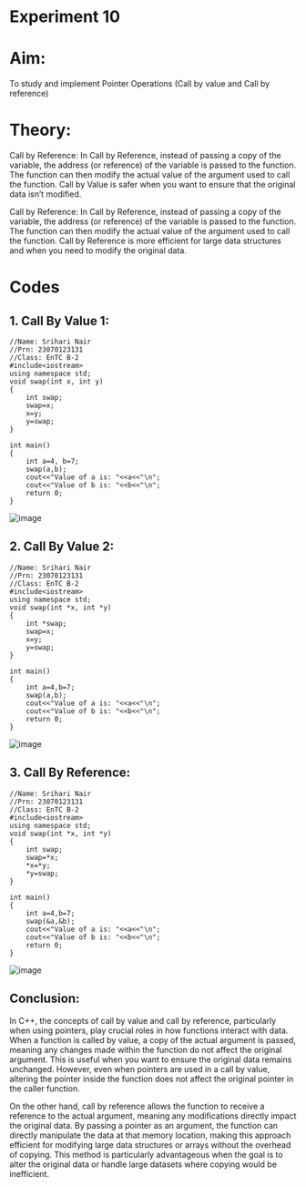 # Experiment 10

# Aim:
To study and implement Pointer Operations (Call by value and Call by reference)

# Theory:
Call by Reference: In Call by Reference, instead of passing a copy of the variable, the address (or reference) of the variable is passed to the function. The function can then modify the actual value of the argument used to call the function.
Call by Value is safer when you want to ensure that the original data isn’t modified.

Call by Reference: In Call by Reference, instead of passing a copy of the variable, the address (or reference) of the variable is passed to the function. The function can then modify the actual value of the argument used to call the function.
Call by Reference is more efficient for large data structures and when you need to modify the original data.

# Codes 
## 1. Call By Value 1:
~~~
//Name: Srihari Nair
//Prn: 23070123131
//Class: EnTC B-2
#include<iostream> 
using namespace std; 
void swap(int x, int y) 
{
    int swap;
    swap=x;
    x=y;
    y=swap;
}

int main() 
{
    int a=4, b=7;
    swap(a,b);
    cout<<"Value of a is: "<<a<<"\n";
    cout<<"Value of b is: "<<b<<"\n";
    return 0;
}
~~~
![image](https://github.com/user-attachments/assets/0483aeeb-6d7f-4087-a1ce-1f23ce8f427b)

## 2. Call By Value 2:
~~~
//Name: Srihari Nair
//Prn: 23070123131
//Class: EnTC B-2
#include<iostream> 
using namespace std; 
void swap(int *x, int *y) 
{
    int *swap;
    swap=x;
    x=y;
    y=swap;
}

int main() 
{
    int a=4,b=7;
    swap(a,b);
    cout<<"Value of a is: "<<a<<"\n";
    cout<<"Value of b is: "<<b<<"\n";
    return 0;
}
~~~
![image](https://github.com/user-attachments/assets/fe79dbef-e8a3-455a-b37f-480cae95a1e0)

## 3. Call By Reference:
~~~
//Name: Srihari Nair
//Prn: 23070123131
//Class: EnTC B-2
#include<iostream> 
using namespace std; 
void swap(int *x, int *y) 
{
    int swap;
    swap=*x;
    *x=*y;
    *y=swap;
}

int main() 
{
    int a=4,b=7;
    swap(&a,&b);
    cout<<"Value of a is: "<<a<<"\n";
    cout<<"Value of b is: "<<b<<"\n";
    return 0;
}
~~~

![image](https://github.com/user-attachments/assets/697e29ba-f23f-4bdd-9ed6-20d01378c986)

## Conclusion: 
In C++, the concepts of call by value and call by reference, particularly when using pointers, play crucial roles in how functions interact with data. When a function is called by value, a copy of the actual argument is passed, meaning any changes made within the function do not affect the original argument. This is useful when you want to ensure the original data remains unchanged. However, even when pointers are used in a call by value, altering the pointer inside the function does not affect the original pointer in the caller function.

On the other hand, call by reference allows the function to receive a reference to the actual argument, meaning any modifications directly impact the original data. By passing a pointer as an argument, the function can directly manipulate the data at that memory location, making this approach efficient for modifying large data structures or arrays without the overhead of copying. This method is particularly advantageous when the goal is to alter the original data or handle large datasets where copying would be inefficient.
